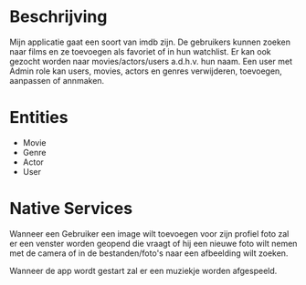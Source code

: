 # Beschrijving

Mijn applicatie gaat een soort van imdb zijn. De gebruikers kunnen zoeken naar films en ze toevoegen als favoriet of in hun watchlist. 
Er kan ook gezocht worden naar movies/actors/users a.d.h.v. hun naam. Een user met Admin role kan users, movies, actors en genres verwijderen, toevoegen, aanpassen of annmaken.


# Entities

- Movie
- Genre
- Actor
- User

# Native Services

Wanneer een Gebruiker een image wilt toevoegen voor zijn profiel foto zal er een venster worden geopend die vraagt of hij een nieuwe foto wilt nemen met de camera of in de bestanden/foto's naar een afbeelding wilt zoeken.

Wanneer de app wordt gestart zal er een muziekje worden afgespeeld.